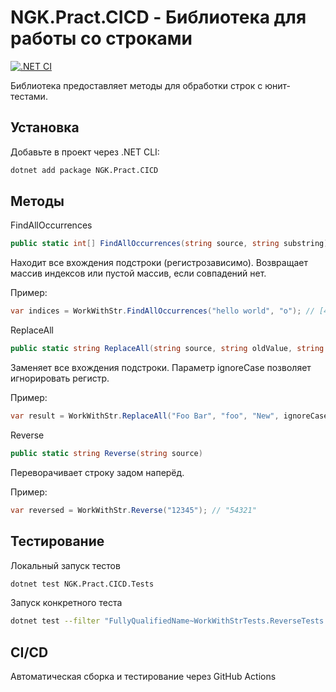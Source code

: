 # NGK.Pract.CICD - Библиотека для работы со строками

[![.NET CI](https://github.com/theun1c/NGK.Pract.CICD/actions/workflows/dotnet-desktop.yml/badge.svg)](https://github.com/theun1c/NGK.Pract.CICD/actions)

Библиотека предоставляет методы для обработки строк с юнит-тестами.

## Установка

Добавьте в проект через .NET CLI:
```bash
dotnet add package NGK.Pract.CICD
```

## Методы
FindAllOccurrences
``` csharp
public static int[] FindAllOccurrences(string source, string substring)
```
Находит все вхождения подстроки (регистрозависимо).
Возвращает массив индексов или пустой массив, если совпадений нет.

Пример:
``` csharp
var indices = WorkWithStr.FindAllOccurrences("hello world", "o"); // [4, 7]
```

ReplaceAll
``` csharp
public static string ReplaceAll(string source, string oldValue, string newValue, bool ignoreCase = false)
```
Заменяет все вхождения подстроки.
Параметр ignoreCase позволяет игнорировать регистр.

Пример:
``` csharp
var result = WorkWithStr.ReplaceAll("Foo Bar", "foo", "New", ignoreCase: true); // "New Bar"
```

Reverse
``` csharp
public static string Reverse(string source)
```
Переворачивает строку задом наперёд.

Пример:
``` csharp
var reversed = WorkWithStr.Reverse("12345"); // "54321"
```

## Тестирование
Локальный запуск тестов
``` bash
dotnet test NGK.Pract.CICD.Tests
```
Запуск конкретного теста
``` bash
dotnet test --filter "FullyQualifiedName~WorkWithStrTests.ReverseTests.Reverse_ShouldCorrectlyReverseString"
```

## CI/CD
Автоматическая сборка и тестирование через GitHub Actions
